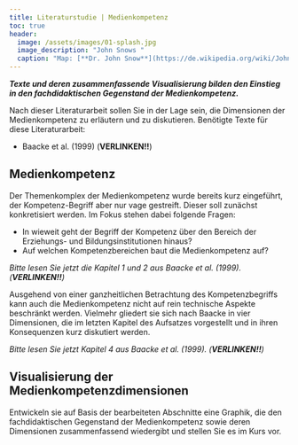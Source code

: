 ```yaml
---
title: Literaturstudie | Medienkompetenz
toc: true
header:
  image: /assets/images/01-splash.jpg
  image_description: "John Snows "
  caption: "Map: [**Dr. John Snow**](https://de.wikipedia.org/wiki/John_Snow_(Mediziner)) [Wellcome Library via wikimedia](https://w.wiki/QtV)"
---
```

***Texte und deren zusammenfassende Visualisierung bilden den Einstieg in den fachdidaktischen Gegenstand der Medienkompetenz.***

Nach dieser Literaturarbeit sollen Sie in der Lage sein, die Dimensionen der Medienkompetenz zu erläutern und zu diskutieren.
Benötigte Texte für diese Literaturarbeit:

  * Baacke et al. (1999) (**VERLINKEN!!**)

## Medienkompetenz

Der Themenkomplex der Medienkompetenz wurde bereits kurz eingeführt, der Kompetenz-Begriff aber nur vage gestreift. Dieser soll zunächst konkretisiert werden. Im Fokus stehen dabei folgende Fragen:

  * In wieweit geht der Begriff der Kompetenz über den Bereich der Erziehungs- und Bildungsinstitutionen hinaus?
  * Auf welchen Kompetenzbereichen baut die Medienkompetenz auf?

*Bitte lesen Sie jetzt die Kapitel 1 und 2 aus Baacke et al. (1999). (**VERLINKEN!!**)*

Ausgehend von einer ganzheitlichen Betrachtung des Kompetenzbegriffs kann auch die Medienkompetenz nicht auf rein technische Aspekte beschränkt werden. Vielmehr gliedert sie sich nach Baacke in vier Dimensionen, die im letzten Kapitel des Aufsatzes vorgestellt und in ihren Konsequenzen kurz diskutiert werden.

*Bitte lesen Sie jetzt Kapitel 4 aus Baacke et al. (1999). (**VERLINKEN!!**)*

## Visualisierung der Medienkompetenzdimensionen

Entwickeln sie auf Basis der bearbeiteten Abschnitte eine Graphik, die den fachdidaktischen Gegenstand der Medienkompetenz sowie deren Dimensionen zusammenfassend wiedergibt und stellen Sie es im Kurs vor.
